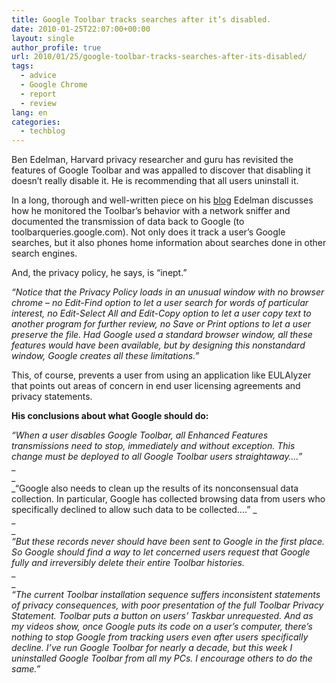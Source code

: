 ```yaml
---
title: Google Toolbar tracks searches after it’s disabled.
date: 2010-01-25T22:07:00+00:00
layout: single
author_profile: true
url: 2010/01/25/google-toolbar-tracks-searches-after-its-disabled/
tags:
  - advice
  - Google Chrome
  - report
  - review
lang: en
categories: 
  - techblog
---
```

Ben Edelman, Harvard privacy researcher and guru has revisited the features of Google Toolbar and was appalled to discover that disabling it doesn’t really disable it. He is recommending that all users uninstall it.

In a long, thorough and well-written piece on his [blog](http://www.benedelman.org/news/012610-1.html) Edelman discusses how he monitored the Toolbar’s behavior with a network sniffer and documented the transmission of data back to Google (to toolbarqueries.google.com). Not only does it track a user’s Google searches, but it also phones home information about searches done in other search engines.

And, the privacy policy, he says, is “inept.”

_“Notice that the Privacy Policy loads in an unusual window with no browser chrome – no Edit-Find option to let a user search for words of particular interest, no Edit-Select All and Edit-Copy option to let a user copy text to another program for further review, no Save or Print options to let a user preserve the file. Had Google used a standard browser window, all these features would have been available, but by designing this nonstandard window, Google creates all these limitations.”_

This, of course, prevents a user from using an application like EULAlyzer that points out areas of concern in end user licensing agreements and privacy statements.

**His conclusions about what Google should do:**

_“When a user disables Google Toolbar, all Enhanced Features transmissions need to stop, immediately and without exception. This change must be deployed to all Google Toolbar users straightaway….”_  
_  
_  
_“Google also needs to clean up the results of its nonconsensual data collection. In particular, Google has collected browsing data from users who specifically declined to allow such data to be collected….” _  
_  
_  
_“But these records never should have been sent to Google in the first place. So Google should find a way to let concerned users request that Google fully and irreversibly delete their entire Toolbar histories._  
_  
_  
_“The current Toolbar installation sequence suffers inconsistent statements of privacy consequences, with poor presentation of the full Toolbar Privacy Statement. Toolbar puts a button on users’ Taskbar unrequested. And as my videos show, once Google puts its code on a user’s computer, there’s nothing to stop Google from tracking users even after users specifically decline. I’ve run Google Toolbar for nearly a decade, but this week I uninstalled Google Toolbar from all my PCs. I encourage others to do the same.”_